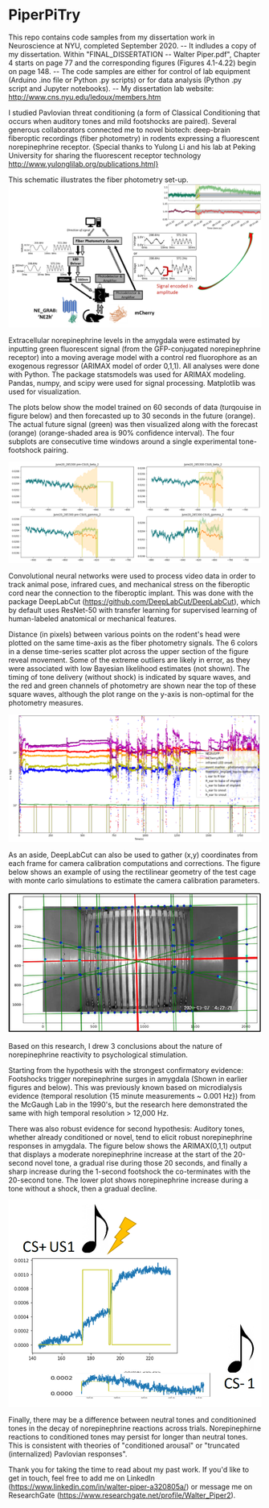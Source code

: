# PiperPiTry
This repo contains code samples from my dissertation work in Neuroscience at NYU, completed September 2020. 
  -- It indludes a copy of my dissertation. Within "FINAL_DISSERTATION -- Walter Piper.pdf", Chapter 4 starts on page 77 and the corresponding figures (Figures 4.1-4.22) begin on page 148.
  -- The code samples are either for control of lab equipment (Arduino .ino file or Python .py scripts) or for data analysis (Python .py script and Jupyter notebooks).
  -- My dissertation lab website: http://www.cns.nyu.edu/ledoux/members.htm

I studied Pavlovian threat conditioning (a form of Classical Conditioning that occurs when auditory tones and mild footshocks are paired). Several generous collaborators connected me to novel biotech: deep-brain fiberoptic recordings (fiber photometry) in rodents expressing a fluorescent norepinephrine receptor. {Special thanks to Yulong Li and his lab at Peking University for sharing the fluorescent receptor technology http://www.yulonglilab.org/publications.html}

This schematic illustrates the fiber photometry set-up.
![Fiber Photometry system](/Figure-fiber-photometry.png)

Extracellular norepinephrine levels in the amygdala were estimated by inputting green fluorescent signal (from the GFP-conjugated norepinephrine receptor) into a moving average model with a control red fluorophore as an exogenous regressor (ARIMAX model of order 0,1,1). All analyses were done with Python. The package statsmodels was used for ARIMAX modeling. Pandas, numpy, and scipy were used for signal processing. Matplotlib was used for visualization.

The plots below show the model trained on 60 seconds of data (turqouise in figure below) and then forecasted up to 30 seconds in the future (orange). The actual future signal (green) was then visualized along with the forecast (orange) (orange-shaded area is 90% confidence interval). The four subplots are consecutive time windows around a single experimental tone-footshock pairing.

![Norepinephrine estimation](/Figure_MovingAvg_ExogRegr_ToneShockPairing.png)

Convolutional neural networks were used to process video data in order to track animal pose, infrared cues, and mechanical stress on the fiberoptic cord near the connection to the fiberoptic implant. This was done with the package DeepLabCut (https://github.com/DeepLabCut/DeepLabCut), which by default uses ResNet-50 with transfer learning for supervised learning of human-labeled anatomical or mechanical features.

Distance (in pixels) between various points on the rodent's head were plotted on the same time-axis as the fiber photometry signals. The 6 colors in a dense time-series scatter plot across the upper section of the figure reveal movement. Some of the extreme outliers are likely in error, as they were associated with low Bayesian likelihood estimates (not shown). The timing of tone delivery (without shock) is indicated by square waves, and the red and green channels of photometry are shown near the top of these square waves, although the plot range on the y-axis is non-optimal for the photometry measures.

![Movement and photometry in full memory test session](/Figure4-17.PNG) 

As an aside, DeepLabCut can also be used to gather (x,y) coordinates from each frame for camera calibration computations and corrections. The figure below shows an example of using the rectilinear geometry of the test cage with monte carlo simulations to estimate the camera calibration parameters.

![Camera correction test](/Figure4-3c.png)

Based on this research, I drew 3 conclusions about the nature of norepinephrine reactivity to psychological stimulation.

Starting from the hypothesis with the strongest confirmatory evidence: Footshocks trigger norepinephrine surges in amygdala (Shown in earlier figures and below). This was previously known based on microdialysis evidence (temporal resolution {15 minute measurements ~ 0.001 Hz}) from the McGaugh Lab in the 1990's, but the research here demonstrated the same with high temporal resolution > 12,000 Hz.

There was also robust evidence for second hypothesis: Auditory tones, whether already conditioned or novel, tend to elicit robust norepinephrine responses in amygdala. The figure below shows the ARIMAX(0,1,1) output that displays a moderate norepinephrine increase at the start of the 20-second novel tone, a gradual rise during those 20 seconds, and finally a sharp increase during the 1-second footshock the co-terminates with the 20-second tone. The lower plot shows norepinephrine increase during a tone without a shock, then a gradual decline.

![ARIMAX output CSUS and CSminus](/Figure4-16.PNG) 

Finally, there may be a difference between neutral tones and conditionined tones in the decay of norepinephrine reactions across trials. Norepinephirne reactions to conditioned tones may persist for longer than neutral tones. This is consistent with theories of "conditioned arousal" or "truncated (internalized) Pavlovian responses".



Thank you for taking the time to read about my past work. If you'd like to get in touch, feel free to add me on LinkedIn (https://www.linkedin.com/in/walter-piper-a320805a/) or message me on ResearchGate (https://www.researchgate.net/profile/Walter_Piper2).
